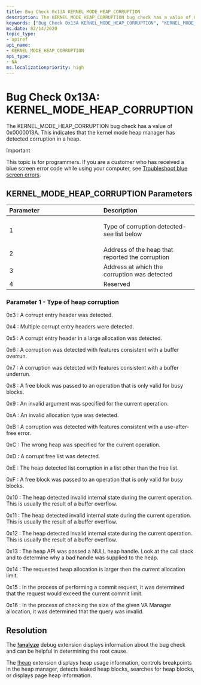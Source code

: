 ```yaml
---
title: Bug Check 0x13A KERNEL_MODE_HEAP_CORRUPTION
description: The KERNEL_MODE_HEAP_CORRUPTION bug check has a value of 0x0000013A. This indicates that the kernel mode heap manager has detected corruption in a heap.
keywords: ["Bug Check 0x13A KERNEL_MODE_HEAP_CORRUPTION", "KERNEL_MODE_HEAP_CORRUPTION"]
ms.date: 02/14/2020
topic_type:
- apiref
api_name:
- KERNEL_MODE_HEAP_CORRUPTION
api_type:
- NA
ms.localizationpriority: high 
---
```


# Bug Check 0x13A: KERNEL\_MODE\_HEAP\_CORRUPTION

The KERNEL\_MODE\_HEAP\_CORRUPTION bug check has a value of 0x0000013A. This indicates that the kernel mode heap manager has detected corruption in a heap.

> [!IMPORTANT]
> This topic is for programmers. If you are a customer who has received a blue screen error code while using your computer, see [Troubleshoot blue screen errors](https://www.windows.com/stopcode).

## KERNEL\_MODE\_HEAP\_CORRUPTION Parameters

<table>
<colgroup>
<col width="50%" />
<col width="50%" />
</colgroup>
<thead>
<tr class="header">
<th align="left">Parameter</th>
<th align="left">Description</th>
</tr>
</thead>
<tbody>
<tr class="odd">
<td align="left">1</td>
<td align="left"><p>Type of corruption detected- see list below</p></td>
</tr>
<tr class="even">
<td align="left">2</td>
<td align="left">Address of the heap that reported the corruption</td>
</tr>
<tr class="odd">
<td align="left">3</td>
<td align="left">Address at which the corruption was detected</td>
</tr>
<tr class="even">
<td align="left">4</td>
<td align="left">Reserved</td>
</tr>
</tbody>
</table>

### Parameter 1 - Type of heap corruption

0x3 : A corrupt entry header was detected.

0x4 : Multiple corrupt entry headers were detected.

0x5 : A corrupt entry header in a large allocation was detected.

0x6 : A corruption was detected with features consistent with a buffer overrun.

0x7 : A corruption was detected with features consistent with a buffer underrun.

0x8 : A free block was passed to an operation that is only valid for busy blocks.

0x9 : An invalid argument was specified for the current operation.

0xA : An invalid allocation type was detected.

0xB : A corruption was detected with features consistent with a use-after-free error.

0xC : The wrong heap was specified for the current operation.

0xD : A corrupt free list was detected.

0xE : The heap detected list corruption in a list other than the free list.

0xF : A free block was passed to an operation that is only valid for busy blocks.

0x10 : The heap detected invalid internal state during the current operation. This is usually the result of a buffer overflow.

0x11 : The heap detected invalid internal state during the current operation. This is usually the result of a buffer overflow.

0x12 : The heap detected invalid internal state during the current operation. This is usually the result of a buffer overflow.

0x13 : The heap API was passed a NULL heap handle. Look at the call stack and to determine why a bad handle was supplied to the heap.

0x14 : The requested heap allocation is larger then the current allocation limit.

0x15 : In the process of performing a commit request, it was determined that the request would exceed the current commit limit.

0x16 : In the process of checking the size of the given VA Manager allocation, it was determined that the query was invalid.

## Resolution

The [**!analyze**](-analyze.md) debug extension displays information about the bug check and can be helpful in determining the root cause.

The [!heap](-heap.md) extension displays heap usage information, controls breakpoints in the heap manager, detects leaked heap blocks, searches for heap blocks, or displays page heap information.
